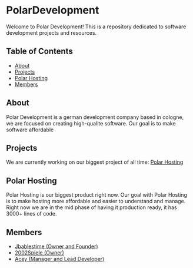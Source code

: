 # PolarDevelopment

Welcome to Polar Development! This is a repository dedicated to software development projects and resources.

## Table of Contents
- [About](#about)
- [Projects](#projects)
- [Polar Hosting](#polar-hosting)
- [Members](#members)


## About
Polar Development is a german development company based in cologne, we are focused on creating high-qualite software. Our goal is to make software affordable

## Projects
We are currently working on our biggest project of all time: [Polar Hosting](#polar-hosting)

## Polar Hosting

Polar Hosting is our biggest product right now. Our goal with Polar Hosting is to make hosting more affordable and easier to understand and manage. Right now we are in the mid phase of having it production ready, it has 3000+ lines of code.

## Members

- [Jbablestime (Owner and Founder)](https://github.com/jbablestime)
- [2002Spiele (Owner)](https://github.com/2002Spiele)
- [Acey (Manager and Lead Developer)](https://github.com/AceyV)
